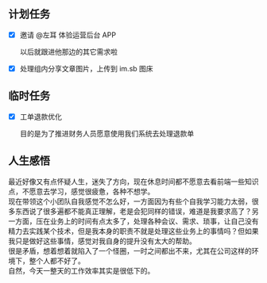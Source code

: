 ## 计划任务

- [x] 邀请 @左耳 体验运营后台 APP

  以后就跟进他那边的其它需求啦

- [x] 处理组内分享文章图片，上传到 im.sb 图床

## 临时任务

- [x] 工单退款优化

  目的是为了推进财务人员愿意使用我们系统去处理退款单

## 人生感悟

最近好像又有点怀疑人生，迷失了方向，现在休息时间都不愿意去看前端一些知识点，不愿意去学习，感觉很疲惫，各种不想学。  
现在带领这个小团队自我感觉不怎么好，一方面因为有些个自我学习能力太弱，很多东西说了很多遍都不能真正理解，老是会犯同样的错误，难道是我要求高了？另一方面，压在业务上的时间有点太多了，处理各种会议、需求、琐事，让自己没有精力去实践某个技术，但是我本身的职责不就是处理这些业务上的事情吗？但如果我只是做好这些事情，感觉对我自身的提升没有太大的帮助。  
很是矛盾，想着想着就陷入了一个怪圈，一时之间都出不来，尤其在公司这样的环境下，整个人都不好了。  
自然，今天一整天的工作效率其实是很低下的。
